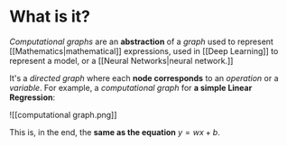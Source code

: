 # What is it?

*Computational graphs* are an **abstraction** of a *graph* used to represent [[Mathematics|mathematical]] expressions, used in [[Deep Learning]] to represent a model, or a [[Neural Networks|neural network.]]

It's a *directed graph* where each **node corresponds** to an *operation* or a *variable*. For example, a *computational graph* for **a simple Linear Regression**: 

![[computational graph.png]]

This is, in the end, the **same as the equation** $y = wx + b$.